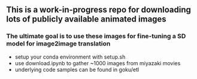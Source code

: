 ## This is a work-in-progress repo for downloading lots of publicly available animated images

### The ultimate goal is to use these images for fine-tuning a SD model for image2image translation

- setup your conda environment with setup.sh
- use download.ipynb to gather ~1000 images from miyazaki movies
- underlying code samples can be found in goku/etl
